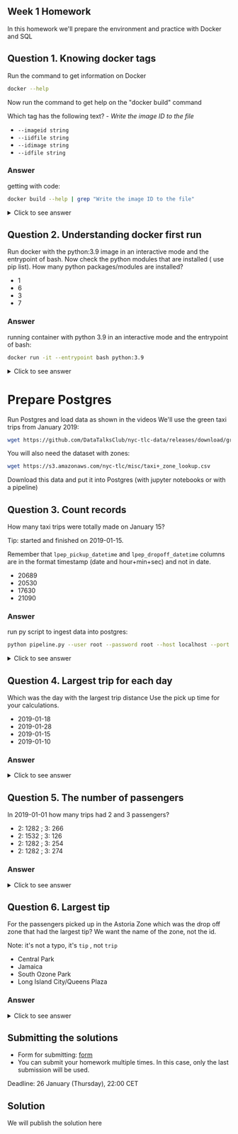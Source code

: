 ## Week 1 Homework

In this homework we'll prepare the environment 
and practice with Docker and SQL


## Question 1. Knowing docker tags

Run the command to get information on Docker 

```sh
docker --help
```

Now run the command to get help on the "docker build" command

Which tag has the following text? - *Write the image ID to the file* 

- `--imageid string`
- `--iidfile string`
- `--idimage string`
- `--idfile string`

### Answer

getting with code:
    
```sh
docker build --help | grep "Write the image ID to the file"
```

<details><summary>Click to see answer</summary>
<p>

#### short answer is `--iidfile string`

```sh
--iidfile string          Write the image ID to the file
```

</p>
</details>

## Question 2. Understanding docker first run 

Run docker with the python:3.9 image in an interactive mode and the entrypoint of bash.
Now check the python modules that are installed ( use pip list). 
How many python packages/modules are installed?

- 1
- 6
- 3
- 7

### Answer

running container with python 3.9 in an interactive mode and the entrypoint of bash:

```sh
docker run -it --entrypoint bash python:3.9
```

<details><summary>Click to see answer</summary>
<p>

#### short answer is `3`

```sh
Package    Version
---------- -------
pip        22.0.4
setuptools 58.1.0
wheel      0.38.4
WARNING: You are using pip version 22.0.4; however, version 22.3.1 is available.
You should consider upgrading via the '/usr/local/bin/python -m pip install --upgrade pip' command.
```

</p>
</details>

# Prepare Postgres

Run Postgres and load data as shown in the videos
We'll use the green taxi trips from January 2019:

```sh
wget https://github.com/DataTalksClub/nyc-tlc-data/releases/download/green/green_tripdata_2019-01.csv.gz
```

You will also need the dataset with zones:

```sh
wget https://s3.amazonaws.com/nyc-tlc/misc/taxi+_zone_lookup.csv
```

Download this data and put it into Postgres (with jupyter notebooks or with a pipeline)


## Question 3. Count records 

How many taxi trips were totally made on January 15?

Tip: started and finished on 2019-01-15. 

Remember that `lpep_pickup_datetime` and `lpep_dropoff_datetime` columns are in the format timestamp (date and hour+min+sec) and not in date.

- 20689
- 20530
- 17630
- 21090

### Answer

run py script to ingest data into postgres:

```sh
python pipeline.py --user root --password root --host localhost --port 5432 --db ny_taxi
````

<details><summary>Click to see answer</summary>
<p>

#### short answer is `20530`

```postgresql
select count(*)
from green_taxi_data
where 1=1
  and lpep_pickup_datetime::date = '2019-01-15'
  and lpep_dropoff_datetime::date = '2019-01-15';
```

</p>
</details>

## Question 4. Largest trip for each day

Which was the day with the largest trip distance
Use the pick up time for your calculations.

- 2019-01-18
- 2019-01-28
- 2019-01-15
- 2019-01-10

### Answer

<details><summary>Click to see answer</summary>
<p>

#### short answer is `2019-01-15`

```postgresql
select lpep_pickup_datetime::date
from green_taxi_data
where trip_distance = (select max(trip_distance) from green_taxi_data);
```

</p>
</details>

## Question 5. The number of passengers

In 2019-01-01 how many trips had 2 and 3 passengers?
 
- 2: 1282 ; 3: 266
- 2: 1532 ; 3: 126
- 2: 1282 ; 3: 254
- 2: 1282 ; 3: 274

### Answer

<details><summary>Click to see answer</summary>
<p>

#### short answer is `2: 1282 ; 3: 254`

```postgresql
select name,
       sum(case when passenger_count = 2 then 1 else 0 end) as count_2,
       sum(case when passenger_count = 3 then 1 else 0 end) as count_3
from green_taxi_data cross join lateral
     (values ('passenger_count', passenger_count)
     ) v(name, feature)
where 1=1
  and lpep_pickup_datetime::date = '2019-01-01'
group by name;
```

</p>
</details>

## Question 6. Largest tip

For the passengers picked up in the Astoria Zone which was the drop off zone that had the largest tip?
We want the name of the zone, not the id.

Note: it's not a typo, it's `tip` , not `trip`

- Central Park
- Jamaica
- South Ozone Park
- Long Island City/Queens Plaza

### Answer

<details><summary>Click to see answer</summary>
<p>

#### short answer is `Long Island City/Queens Plaza`

```postgresql
with trips_tips as (
    select zp."Zone"       as pickup_zone,
           zd."Zone"       as dropoff_zone,
           max(tip_amount) as max_tip
    from green_taxi_data t
             join taxi_zones zp
                  on t."PULocationID" = zp."LocationID"
             join taxi_zones zd
                  on t."DOLocationID" = zd."LocationID"
    group by pickup_zone, dropoff_zone
)
select *
from trips_tips
where pickup_zone = 'Astoria'
order by max_tip desc
limit 1;
```

</p>
</details>

## Submitting the solutions

* Form for submitting: [form](https://forms.gle/EjphSkR1b3nsdojv7)
* You can submit your homework multiple times. In this case, only the last submission will be used. 

Deadline: 26 January (Thursday), 22:00 CET


## Solution

We will publish the solution here